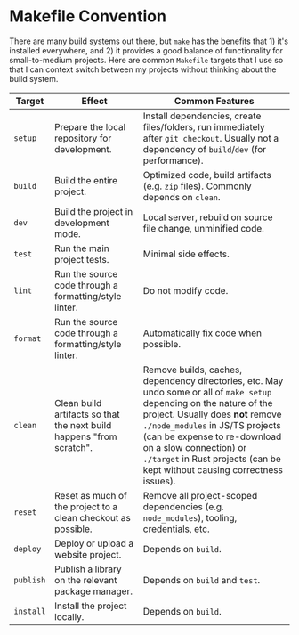 # Makefile Convention

There are many build systems out there, but `make` has the benefits that 1) it's
installed everywhere, and 2) it provides a good balance of functionality for
small-to-medium projects. Here are common `Makefile` targets that I use so that
I can context switch between my projects without thinking about the build
system.

| Target | Effect | Common Features |
|--------|--------|-----------------|
| `setup` | Prepare the local repository for development. | Install dependencies, create files/folders, run immediately after `git checkout`. Usually not a dependency of `build`/`dev` (for performance). |
| `build` | Build the entire project. | Optimized code, build artifacts (e.g. `zip` files). Commonly depends on `clean`. |
| `dev` | Build the project in development mode. | Local server, rebuild on source file change, unminified code. |
| `test` | Run the main project tests. | Minimal side effects. |
| `lint` | Run the source code through a formatting/style linter. | Do not modify code. |
| `format` | Run the source code through a formatting/style linter. | Automatically fix code when possible. |
| `clean` | Clean build artifacts so that the next build happens "from scratch". | Remove builds, caches, dependency directories, etc. May undo some or all of `make setup` depending on the nature of the project. Usually does **not** remove `./node_modules` in JS/TS projects (can be expense to re-download on a slow connection) or `./target` in Rust projects (can be kept without causing correctness issues). |
| `reset` | Reset as much of the project to a clean checkout as possible. | Remove all project-scoped dependencies (e.g. `node_modules`), tooling, credentials, etc. |
| `deploy` | Deploy or upload a website project. | Depends on `build`. |
| `publish` | Publish a library on the relevant package manager. | Depends on `build` and `test`. |
| `install` | Install the project locally. | Depends on `build`. |
